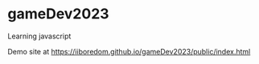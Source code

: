 # gameDev2023
Learning javascript


Demo  site at https://iiboredom.github.io/gameDev2023/public/index.html
